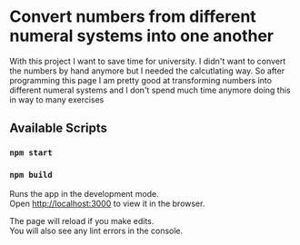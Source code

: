 # Convert numbers from different numeral systems into one another

With this project I want to save time for university. I didn't want to convert the numbers by hand anymore but I needed the calcutlating way.
So after programming this page I am pretty good at transforming numbers into different numeral systems and I don't spend much time anymore doing this
in way to many exercises

## Available Scripts

### `npm start`
### `npm build`

Runs the app in the development mode.\
Open [http://localhost:3000](http://localhost:3000) to view it in the browser.

The page will reload if you make edits.\
You will also see any lint errors in the console.
